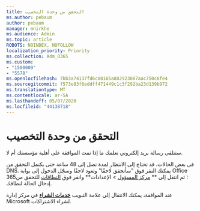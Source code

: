 ```yaml
---
title: التحقق من وحدة التخصيب
ms.author: pebaum
author: pebaum
manager: mnirkhe
ms.audience: Admin
ms.topic: article
ROBOTS: NOINDEX, NOFOLLOW
localization_priority: Priority
ms.collection: Adm_O365
ms.custom:
- "1500009"
- "5578"
ms.openlocfilehash: 7bb3a74137fd6c08165a882923087aac750c6fe4
ms.sourcegitcommit: f573e83f6eddff471449c1c3f292ba23d139b972
ms.translationtype: MT
ms.contentlocale: ar-SA
ms.lasthandoff: 05/07/2020
ms.locfileid: "44138718"
---
```

# <a name="edu-verification"></a>التحقق من وحدة التخصيب

ستتلقى رسالة بريد إلكتروني تعلمك ما إذا تمت الموافقة على أهلية مؤسستك أم لا.

في بعض الحالات، قد تحتاج إلى الانتظار لمدة تصل إلى 48 ساعة حتى يكتمل التحقق من DNS. يمكنك النقر فوق "سأتحقق لاحقًا" وتعود لاحقًا وسجّل الدخول إلى بوابة Office 365؛ ثم انتقل إلى ** [مركز المسؤول](https://admin.microsoft.com/Adminportal/Home?source=applauncher#/homepage) > الإعدادات** وانقر فوق [النطاقات](https://admin.microsoft.com/Adminportal/Home?source=applauncher#/Domains) للتحقق من إدخال الحالة لنطاقك.

عند الموافقة، يمكنك الانتقال إلى علامة التبويب **[خدمات الشراء](https://go.microsoft.com/fwlink/p/?linkid=868433)** في مركز إدارة Microsoft لشراء الاشتراكات.

